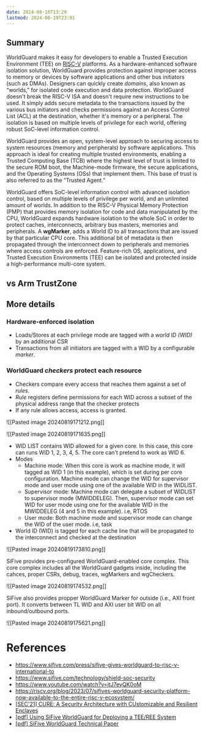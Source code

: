 ```yaml
---
date: 2024-08-16T13:29
lastmod: 2024-08-19T23:01
---
```


## Summary
WorldGuard makes it easy for developers to enable a Trusted Execution Environment (TEE) on [RISC-V](https://www.synopsys.com/glossary/what-is-risc-v.html) platforms. As a hardware-enhanced software isolation solution, WorldGuard provides protection against improper access to memory or devices by software applications and other bus initiators (such as DMAs). Designers can quickly create *domains*, also known as “worlds,” for isolated code execution and data protection. WorldGuard doesn't break the RISC-V ISA and doesn't require new instructions to be used. It simply adds secure metadata to the transactions issued by the various bus initiators and checks permissions against an Access Control List (ACL) at the destination, whether it's memory or a peripheral. The isolation is based on multiple levels of privilege for each world, offering robust SoC-level information control.

WorldGuard provides an open, system-level approach to securing access to system resources (memory and peripherals) by software applications. This approach is ideal for creating multiple trusted environments, enabling a Trusted Computing Base (TCB) where the highest level of trust is limited to the secure ROM boot, the Machine-mode firmware, the secure applications, and the Operating Systems (OSs) that implement them. This base of trust is also referred to as the “Trusted Agent.”

WorldGuard offers SoC-level information control with advanced isolation control, based on multiple levels of privilege per world, and an unlimited amount of worlds. In addition to the RISC-V Physical Memory Protection (PMP) that provides memory isolation for code and data manipulated by the CPU, WorldGuard expands hardware isolation to the whole SoC in order to protect caches, interconnects, arbitrary bus masters, memories and peripherals. A **wgMarker**, adds a World ID to all transactions that are issued by that particular CPU core. This additional bit of metadata is then propagated through the interconnect down to peripherals and memories where access controls are enforced. Feature-rich OS, applications, and Trusted Execution Environments (TEE) can be isolated and protected inside a high-performance multi-core system.

## vs Arm TrustZone




## More details

### Hardware-enforced isolation
- Loads/Stores at each privilege mode are tagged with a *world ID (WID)* by an additional CSR
- Transactions from all initiators are tagged with a WID by a configurable *marker*.

### WorldGuard *checkers* protect each resource
- Checkers compare every access that reaches them against a set of *rules*.
- *Rule* registers define permissions for each WID across a subset of the physical address range that the checker protects
- If any rule allows access, access is granted.


![[Pasted image 20240819171212.png]]

![[Pasted image 20240819171635.png]]
- WID LIST contains WID allowed for a given core. In this case, this core can runs WID 1, 2, 3, 4, 5. The core can't pretend to work as WID 6. 
- Modes
	- Machine mode: When this core is work as machine mode, it will tagged as WID 1 (in this example), which is set during per core configuration. Machine mode can change the WID for supervisor mode and user mode using one of the available WID in the WIDLIST.
	- Supervisor mode: Machine mode can delegate a subset of WIDLIST to supervisor mode (MWIDDELEG). Then, supervisor mode can set WID for user mode using one for the available WID in the MWIDDELEG (4 and 5 in this example). i.e, RTOS
	- User mode: Both machine mode and supervisor mode can change the WID of the user mode. i.e, task
- World ID (WID) is tagged for each cache line that will be propagated to the interconnect and checked at the destination

![[Pasted image 20240819173810.png]]

SiFive provides pre-configured WorldGuard-enabled core complex. This core complex includes all the WorldGuard gadgets inside, including the cahces, proper CSRs, debug, traces, wgMarkers and wgCheckers.

![[Pasted image 20240819174532.png]]

SiFive also provides propper WorldGuard Marker for outside (i.e., AXI front port).  It converts between TL WID and AXI user bit WID on all inbound/outbound ports. 

![[Pasted image 20240819175621.png]]




# References
- https://www.sifive.com/press/sifive-gives-worldguard-to-risc-v-international-to
- https://www.sifive.com/technology/shield-soc-security
- https://www.youtube.com/watch?v=jtJ7eyQK0oM
- https://riscv.org/blog/2023/07/sifives-worldguard-security-platform-now-available-to-the-entire-risc-v-ecosystem/
- [[SEC'21] CURE: A Security Architecture with CUstomizable and Resilient Enclaves](https://www.usenix.org/conference/usenixsecurity21/presentation/bahmani)
- [[pdf] Using SiFive WorldGuard for Deploying a TEE/REE System](https://sifive.cdn.prismic.io/sifive/a2a13237-aa42-480a-85e8-249ebb38490a_WorldGuard_TEE_REE_App_Note_v1.4.pdf)
- [[pdf] SiFive WorldGuard Technical Paper](https://sifive.cdn.prismic.io/sifive/31b03c05-70fa-4dd8-bb06-127fdb4ba85a_WorldGuard-Technical-Paper_v2.4.pdf)